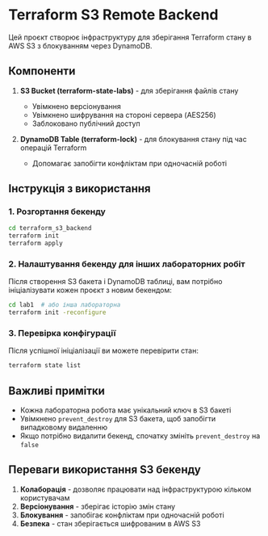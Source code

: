 # Terraform S3 Remote Backend

Цей проєкт створює інфраструктуру для зберігання Terraform стану в AWS S3 з блокуванням через DynamoDB.

## Компоненти

1. **S3 Bucket (terraform-state-labs)** - для зберігання файлів стану
   - Увімкнено версіонування
   - Увімкнено шифрування на стороні сервера (AES256)
   - Заблоковано публічний доступ

2. **DynamoDB Table (terraform-lock)** - для блокування стану під час операцій Terraform
   - Допомагає запобігти конфліктам при одночасній роботі

## Інструкція з використання

### 1. Розгортання бекенду

```bash
cd terraform_s3_backend
terraform init
terraform apply
```

### 2. Налаштування бекенду для інших лабораторних робіт

Після створення S3 бакета і DynamoDB таблиці, вам потрібно ініціалізувати кожен проєкт з новим бекендом:

```bash
cd lab1  # або інша лабораторна
terraform init -reconfigure
```

### 3. Перевірка конфігурації

Після успішної ініціалізації ви можете перевірити стан:

```bash
terraform state list
```

## Важливі примітки

- Кожна лабораторна робота має унікальний ключ в S3 бакеті
- Увімкнено `prevent_destroy` для S3 бакета, щоб запобігти випадковому видаленню
- Якщо потрібно видалити бекенд, спочатку змініть `prevent_destroy` на `false`

## Переваги використання S3 бекенду

1. **Колаборація** - дозволяє працювати над інфраструктурою кільком користувачам
2. **Версіонування** - зберігає історію змін стану
3. **Блокування** - запобігає конфліктам при одночасній роботі
4. **Безпека** - стан зберігається шифрованим в AWS S3 